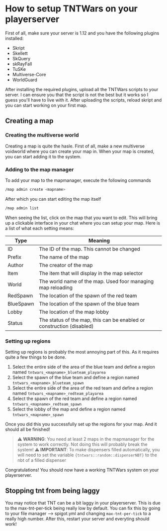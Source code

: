 # How to setup TNTWars on your playerserver

First of all, make sure your server is 1.12 and you have the following plugins installed:

- Skript
- Skellett
- SkQuery
- skRayFall
- TuSKe
- Multiverse-Core
- WorldGuard

After installing the required plugins, upload all the TNTWars scripts to your server. I can ensure you that the script is not
the best but it works so I guess you'll have to live with it. After uploading the scripts, reload skript and you can start
working on your first map.

## Creating a map

### Creating the multiverse world

Creating a map is quite the hasle. First of all, make a new multiverse voidworld where you can create your map in. When your
map is created, you can start adding it to the system.

### Adding to the map manager

To add your map to the mapmanager, execute the following commands

```bash
/map admin create <mapname>
```

After which you can start editing the map itself

```bash
/map admin list
```

When seeing the list, click on the map that you want to edit. This will bring up a clickable interface in your chat where
you can setup your map. Here is a list of what each setting means:


| Type  | Meaning |
| ------------- | ------------- |
| ID | The ID of the map. This cannot be changed |
| Prefix | The name of the map |
| Author | The creator of the map |
| Item | The item that will display in the map selector |
| World | The world name of the map. Used foor managing map reloading |
| RedSpawn | The location of the spawn of the red team |
| BlueSpawn | The location of the spawn of the blue team |
| Lobby | The location of the map lobby |
| Status | The status of the map, this can be enabled or construction (disabled) |


### Setting up regions

Setting up regions is probably the most annoying part of this. As it requires quite a few things to be done.

1. Select the entire side of the area of the blue team and define a region named `tntwars_<mapname>_blueteam_playarea`
2. Select the spawn of the blue team and define a region named `tntwars_<mapname>_blueteam_spawn`
3. Select the entire side of the area of the red team and define a region named `tntwars_<mapname>_redteam_playarea`
4. Select the spawn of the red team and define a region named `tntwars_<mapname>_redteam_spawn`
5. Select the lobby of the map and define a region named `tntwars_<mapname>_spawn`

Once you did this you successfully set up the regions for your map. And it should all be finished!

> **:warning: WARNING**: You need at least 2 maps in the mapmanager for the system to work correctly. Not doing this will probably break the system!
> **:warning: IMPORTANT**: To make dispensers filled automatically, you will need to set the variable `{tntwars::random::dispenserNBT}` to the nbt of a filled dispenser

Congratulations! You should now have a working TNTWars system on your playerserver.

## Stopping tnt from being laggy

You may notice that TNT can be a bit laggy in your playerserver. This is due to the max-tnt-per-tick being really low by default. You can fix this
by going to your file manager --> spigot.yml and changing `max-tnt-per-tick` to a really high number. After this, restart your server and everyting should work!
